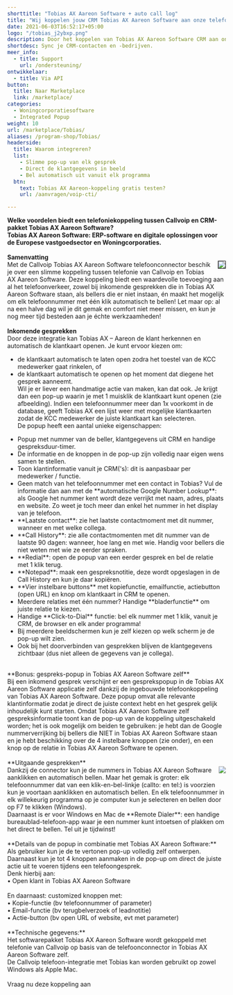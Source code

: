 ```yaml
---
shorttitle: "Tobias AX Aareon Software + auto call log"
title: "Wij koppelen jouw CRM Tobias AX Aareon Software aan onze telefonie"
date: 2021-06-03T16:52:17+05:00
logo: "/tobias_j2ybxp.png"
description: Door het koppelen van Tobias AX Aareon Software CRM aan onze slimme telefonie werk je een stuk efficienter.
shortdesc: Sync je CRM-contacten en -bedrijven.
meer_info:
  - title: Support
    url: /ondersteuning/
ontwikkelaar:
  - title: Via API
button:
  title: Naar Marketplace
  link: /marketplace/
categories:
  - Woningcorporatiesoftware
  - Integrated Popup
weight: 10
url: /marketplace/Tobias/
aliases: /program-shop/Tobias/
headerside:
  title: Waarom integreren?
  list:
    - Slimme pop-up van elk gesprek
    - Direct de klantgegevens in beeld
    - Bel automatisch uit vanuit elk programma
  btn:
    text: Tobias AX Aareon-koppeling gratis testen?
    url: /aanvragen/voip-cti/

---
```



**Welke voordelen biedt een telefoniekoppeling tussen Callvoip en CRM-pakket Tobias AX Aareon Software?<br>
Tobias AX Aareon Software: ERP-software en digitale oplossingen voor de Europese vastgoedsector en Woningcorporaties.**<br>
<br>
**Samenvatting**<br><img src="https://res.cloudinary.com/callvoip/image/upload/v1627995868/image_2_ismxyp.png" style="float:right; margin-left:15px; border:1px solid black;" class="zoom">
Met de Callvoip Tobias AX Aareon Software telefoonconnector beschik je over een slimme koppeling tussen telefonie van Callvoip en Tobias AX Aareon Software. Deze koppeling biedt een waardevolle toevoeging aan al het telefoonverkeer, zowel bij inkomende gesprekken die in Tobias AX Aareon Software staan, als bellers die er niet instaan, én maakt het mogelijk om elk telefoonnummer met één klik automatisch te bellen! Let maar op: al na een halve dag wil je dit gemak en comfort niet meer missen, en kun je nog meer tijd besteden aan je échte werkzaamheden!<br>
<br>
**Inkomende gesprekken**<br>
Door deze integratie kan Tobias AX – Aareon de klant herkennen en automatisch de klantkaart openen. Je kunt ervoor kiezen om:<br>
* de klantkaart automatisch te laten open zodra het toestel van de KCC medewerker gaat rinkelen, of<br>
* de klantkaart automatisch te openen op het moment dat diegene het gesprek aanneemt. <br>
Wil je er liever een handmatige actie van maken, kan dat ook. Je krijgt dan een pop-up waarin je met 1 muisklik de klantkaart kunt openen (zie afbeelding). Indien een telefoonnummer meer dan 1x voorkomt in de database, geeft Tobias AX een lijst weer met mogelijke klantkaarten zodat de KCC medewerker de juiste klantkaart kan selecteren. <br>
De popup heeft een aantal unieke eigenschappen: <br>
<div class="usp-list">
<ul>
<li>Popup met nummer van de beller, klantgegevens uit CRM en handige gespreksduur-timer.</li>
<li>De informatie en de knoppen in de pop-up zijn volledig naar eigen wens samen te stellen.</li>
<li>Toon klantinformatie vanuit je CRM('s): dit is aanpasbaar per medewerker / functie. </li>
<li>Geen match van het telefoonnummer met een contact in Tobias? Vul de informatie dan aan met de **automatische Google Number Lookup**: als Google het nummer kent wordt deze verrijkt met naam, adres, plaats en website. Zo weet je toch meer dan enkel het nummer in het display van je telefoon.</li>
<li>**Laatste contact**: zie het laatste contactmoment met dit nummer, wanneer en met welke collega.</li>
<li>**Call History**: zie alle contactmomenten met dit nummer van de laatste 90 dagen: wanneer, hoe lang en met wie. Handig voor bellers die niet weten met wie ze eerder spraken.</li>
<li>**Redial**: open de popup van een eerder gesprek en bel de relatie met 1 klik terug.</li>
<li>**Notepad**: maak een gespreksnotitie, deze wordt opgeslagen in de Call History en kun je daar kopiëren.</li>
<li>**Vier instelbare buttons** met kopiefunctie, emailfunctie, actiebutton (open URL) en knop om klantkaart in CRM te openen.</li>
<li>Meerdere relaties met één nummer? Handige **bladerfunctie** om juiste relatie te kiezen. </li>
<li>Handige **Click-to-Dial** functie: bel elk nummer met 1 klik, vanuit je CRM, de browser en elk ander programma!</li>
<li>Bij meerdere beeldschermen kun je zelf kiezen op welk scherm je de pop-up wilt zien.</li>
<li>Ook bij het doorverbinden van gesprekken blijven de klantgegevens zichtbaar (dus niet alleen de gegevens van je collega).</li>
</ul>
</div>
<br>
**Bonus: gespreks-popup in Tobias AX Aareon Software zelf**<br>
Bij een inkomend gesprek verschijnt er een gesprekspopup in de Tobias AX Aareon Software applicatie zelf dankzij de ingebouwde telefoonkoppeling van Tobias AX Aareon Software. Deze popup omvat alle relevante klantinformatie zodat je direct de juiste context hebt en het gesprek gelijk inhoudelijk kunt starten. Omdat Tobias AX Aareon Software zelf gespreksinformatie toont kan de pop-up van de koppeling uitgeschakeld worden; het is ook mogelijk om  beiden te gebruiken: je hebt dan de Google nummerverrijking bij bellers die NIET in Tobias AX Aareon Software staan en je hebt beschikking over de 4 instelbare knoppen (zie onder), en een knop op de relatie in Tobias AX Aareon Software te openen. <br>
<br>
**Uitgaande gesprekken**<br>
<img src="https://res.cloudinary.com/callvoip/image/upload/popup_crm_jmr7fc.png" style="float:right">
Dankzij de connector kun je de nummers in Tobias AX Aareon Software aanklikken en automatisch bellen. Maar het gemak is groter: elk telefoonnummer dat van een klik-en-bel-linkje (callto: en tel:) is voorzien kun je voortaan aanklikken en automatisch bellen. En elk telefoonnummer in elk willekeurig programma op je computer kun je selecteren en bellen door op F7 te klikken (Windows). <br>
Daarnaast is er voor Windows en Mac de **Remote Dialer**: een handige bureaublad-telefoon-app waar je een nummer kunt intoetsen of plakken om het direct te bellen. Tel uit je tijdwinst! <br>
<br>
**Details van de popup in combinatie met Tobias AX Aareon Software:**<br>
Als gebruiker kun je de te vertonen pop-up volledig zelf ontwerpen. <br>
Daarnaast kun je tot 4 knoppen aanmaken in de pop-up om direct de juiste actie uit te voeren tijdens een telefoongesprek. <br>
Denk hierbij aan:<br>
• Open klant in Tobias AX Aareon Software<br>
<br>
En daarnaast: customized knoppen met: <br>
• Kopie-functie (bv telefoonnummer of parameter)<br>
• Email-functie (bv terugbelverzoek of leadnotitie)<br>
• Actie-button (bv open URL of website, evt met parameter) <br>
<br>
**Technische gegevens:**<br>
Het softwarepakket Tobias AX Aareon Software wordt gekoppeld met telefonie van Callvoip op basis van de telefoonconnector in Tobias AX Aareon Software zelf.<br>
De Callvoip telefoon-integratie met Tobias kan worden gebruikt op zowel Windows als Apple Mac.<br> 
<br>
<a onclick="dialog.show();" class="button">Vraag nu deze koppeling aan</a>
